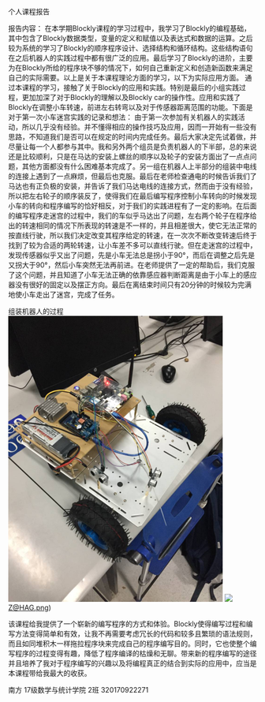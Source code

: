 个人课程报告 

报告内容：
         在本学期Blockly课程的学习过程中，我学习了Blockly的编程基础，其中包含了Blockly数据类型，变量的定义和赋值以及表达式和数据的运算。之后较为系统的学习了Blockly的顺序程序设计、选择结构和循环结构。这些结构语句在之后机器人的实践过程中都有很广泛的应用。最后学习了Blockly的进阶，主要为在Blockly所给的程序块不够的情况下，如何自己重新定义和创造新函数来满足自己的实际需要。以上是关于本课程理论方面的学习，以下为实际应用方面。
     通过本课程的学习，接触了关于Blockly的应用和实践。特别是最后的小组实践过程，更加加深了对于Blockly的理解以及Blockly car的操作性。应用和实践了Blockly在调整小车转速，前进左右转弯以及对于传感器距离范围的功能。下面是对于第一次小车迷宫实践的记录和想法：
由于第一次参加有关机器人的实践活动，所以几乎没有经验。并不懂得相应的操作技巧及应用，因而一开始有一些没有思路，不知道我们是否可以在规定的时间内完成任务。最后大家决定先试着做，并尽量让每一个人都参与其中。我和另外两个组员是负责机器人的下半部，总的来说还是比较顺利，只是在马达的安装上螺丝的顺序以及轮子的安装方面出了一点点问题，其他方面都没有什么困难基本完成了。另一组在机器人上半部分的组装中电线的连接上遇到了一点麻烦，但最后也克服。最后在老师检查通电的时候告诉我们了马达也有正负极的安装，并告诉了我们马达电线的连接方式，然而由于没有经验，所以把左右轮子的顺序装反了，使得我们在最后编写程序控制小车转向的时候发现小车的转向和程序编写的恰好相反，对于我们的实践进程有了一定的影响。在后面的编写程序走迷宫的过程中，我们的车似乎马达出了问题，左右两个轮子在程序给出的转速相同的情况下所表现的转速是不一样的，并且相差很大，使它无法正常的按直线行驶，所以我们决定改变其程序给定的转速，在一次次不断改变转速后终于找到了较为合适的两轮转速，让小车差不多可以直线行驶。但在走迷宫的过程中，发现传感器似乎又出了问题，先是小车无法总是拐小于90°，而后在调整之后先是又拐大于90°，然后小车突然无法再前进。在老师提供了一定的帮助后，我们克服了这个问题，并且知道了小车无法正确的依靠感应器判断距离是由于小车上的感应器没有很好的固定以及摆正方向。最后在离结束时间只有20分钟的时候较为完满地使小车走出了迷宫，完成了任务。


组装机器人的过程
![](/assets/~$04L}%@B[3SR{AN@}{8%~V.png)
![](/assets/4RXYN3W6PLWLI3DW%)Z@HAG.png)

   该课程给我提供了一个崭新的编写程序的方式和体验。Blockly使得编写过程和编写方法变得简单和有效，让我不再需要考虑冗长的代码和较多且繁琐的语法规则，而且如同堆积木一样拖拉程序块来完成自己的程序编写目的。同时，它也使整个编写程序的过程变得有趣，降低了程序编译的枯燥和无聊。带来新的程序编写的途径并且培养了我对于程序编写的兴趣以及将编程真正的结合到实际的应用中，应当是本课程带给我最大的收获。
   
   



南方 17级数学与统计学院 2班 320170922271


